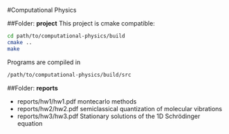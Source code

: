 #Computational Physics

##Folder: **project**
This project is cmake compatible:
```bash
cd path/to/computational-physics/build
cmake ..
make
```
Programs are compiled in 
```bash
/path/to/computational-physics/build/src
```
##Folder: **reports**
- reports/hw1/hw1.pdf montecarlo methods
- reports/hw2/hw2.pdf semiclassical quantization of molecular vibrations
- reports/hw3/hw3.pdf Stationary solutions of the 1D Schrödinger equation
